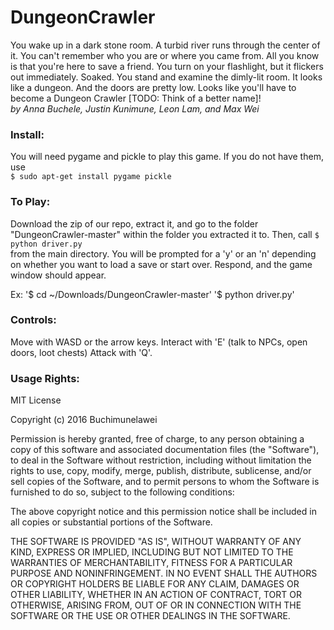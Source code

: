 DungeonCrawler
=======  
You wake up in a dark stone room. A turbid river runs through the center of it. You can't remember who you are or where you came from. All you know is that you're here to save a friend. You turn on your flashlight, but it flickers out immediately. Soaked. You stand and examine the dimly-lit room. It looks like a dungeon. And the doors are pretty low. Looks like you'll have to become a Dungeon Crawler [TODO: Think of a better name]!  
_by Anna Buchele, Justin Kunimune, Leon Lam, and Max Wei_

### Install:  
  You will need pygame and pickle to play this game. If you do not have them, use  
  `$ sudo apt-get install pygame pickle`
  
### To Play:  
  Download the zip of our repo, extract it, and go to the folder "DungeonCrawler-master" within the folder you extracted it to.
  Then, call
  `$ python driver.py`  
  from the main directory. You will be prompted for a 'y' or an 'n' depending on whether you want to load a save or start over. Respond, and the game window should appear.
  
  Ex: 
    '$ cd ~/Downloads/DungeonCrawler-master'
    '$ python driver.py'
  
### Controls:   
  Move with WASD or the arrow keys.
  Interact with 'E' (talk to NPCs, open doors, loot chests)
  Attack with 'Q'.

### Usage Rights:  
MIT License

Copyright (c) 2016 Buchimunelawei

Permission is hereby granted, free of charge, to any person obtaining a copy
of this software and associated documentation files (the "Software"), to deal
in the Software without restriction, including without limitation the rights
to use, copy, modify, merge, publish, distribute, sublicense, and/or sell
copies of the Software, and to permit persons to whom the Software is
furnished to do so, subject to the following conditions:

The above copyright notice and this permission notice shall be included in all
copies or substantial portions of the Software.

THE SOFTWARE IS PROVIDED "AS IS", WITHOUT WARRANTY OF ANY KIND, EXPRESS OR
IMPLIED, INCLUDING BUT NOT LIMITED TO THE WARRANTIES OF MERCHANTABILITY,
FITNESS FOR A PARTICULAR PURPOSE AND NONINFRINGEMENT. IN NO EVENT SHALL THE
AUTHORS OR COPYRIGHT HOLDERS BE LIABLE FOR ANY CLAIM, DAMAGES OR OTHER
LIABILITY, WHETHER IN AN ACTION OF CONTRACT, TORT OR OTHERWISE, ARISING FROM,
OUT OF OR IN CONNECTION WITH THE SOFTWARE OR THE USE OR OTHER DEALINGS IN THE
SOFTWARE.
